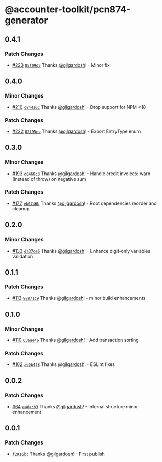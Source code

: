 # @accounter-toolkit/pcn874-generator

## 0.4.1

### Patch Changes

- [#223](https://github.com/gilgardosh/accounter-toolkit/pull/223) [`85f09d5`](https://github.com/gilgardosh/accounter-toolkit/commit/85f09d53793b1de36fc63d3caea2428236af2b61) Thanks [@gilgardosh](https://github.com/gilgardosh)! - Minor fix

## 0.4.0

### Minor Changes

- [#210](https://github.com/gilgardosh/accounter-toolkit/pull/210) [`c84416c`](https://github.com/gilgardosh/accounter-toolkit/commit/c84416cb9c9f501b5f53b039985f5d2b24ea93c2) Thanks [@gilgardosh](https://github.com/gilgardosh)! - Drop support for NPM <18

### Patch Changes

- [#222](https://github.com/gilgardosh/accounter-toolkit/pull/222) [`02f95ec`](https://github.com/gilgardosh/accounter-toolkit/commit/02f95ece06f2a3f6c4ed82acd3ffa772f382c2cf) Thanks [@gilgardosh](https://github.com/gilgardosh)! - Export EntryType enum

## 0.3.0

### Minor Changes

- [#193](https://github.com/gilgardosh/accounter-toolkit/pull/193)
  [`d6460c3`](https://github.com/gilgardosh/accounter-toolkit/commit/d6460c31ad3ee440dc6cb41ac2f4675447a11076)
  Thanks [@gilgardosh](https://github.com/gilgardosh)! - Handle credit invoices: warn (instead of
  throw) on negative sum

### Patch Changes

- [#177](https://github.com/gilgardosh/accounter-toolkit/pull/177)
  [`eb0746b`](https://github.com/gilgardosh/accounter-toolkit/commit/eb0746b23cf82668dfd3a7443a09de5a9d0be37b)
  Thanks [@gilgardosh](https://github.com/gilgardosh)! - Root dependencies reorder and cleanup

## 0.2.0

### Minor Changes

- [#133](https://github.com/gilgardosh/accounter-toolkit/pull/133)
  [`da37ce6`](https://github.com/gilgardosh/accounter-toolkit/commit/da37ce6a65223115b51e5689a282696b5c9cf83a)
  Thanks [@gilgardosh](https://github.com/gilgardosh)! - Enhance digit-only variables validation

## 0.1.1

### Patch Changes

- [#113](https://github.com/gilgardosh/accounter-toolkit/pull/113)
  [`88871c9`](https://github.com/gilgardosh/accounter-toolkit/commit/88871c928457a136c3fcf255c78f216cc4f7d08d)
  Thanks [@gilgardosh](https://github.com/gilgardosh)! - minor build enhancements

## 0.1.0

### Minor Changes

- [#110](https://github.com/gilgardosh/accounter-toolkit/pull/110)
  [`636ae46`](https://github.com/gilgardosh/accounter-toolkit/commit/636ae46f6896ee6dcb2349778a368ac3c0cc040d)
  Thanks [@gilgardosh](https://github.com/gilgardosh)! - Add transaction sorting

### Patch Changes

- [#102](https://github.com/gilgardosh/accounter-toolkit/pull/102)
  [`ae5b4f8`](https://github.com/gilgardosh/accounter-toolkit/commit/ae5b4f81e1d78caa4b18d226f835130e753f80f0)
  Thanks [@gilgardosh](https://github.com/gilgardosh)! - ESLint fixes

## 0.0.2

### Patch Changes

- [#64](https://github.com/gilgardosh/accounter-toolkit/pull/64)
  [`aa8acb3`](https://github.com/gilgardosh/accounter-toolkit/commit/aa8acb39ed2d21336fcfe45b1b229975ee9d722b)
  Thanks [@gilgardosh](https://github.com/gilgardosh)! - Internal structure minor enhancement

## 0.0.1

### Patch Changes

- [`f2916bc`](https://github.com/gilgardosh/accounter-toolkit/commit/f2916bc3a20aa6028845dd068506b62e319d9546)
  Thanks [@gilgardosh](https://github.com/gilgardosh)! - First publish
